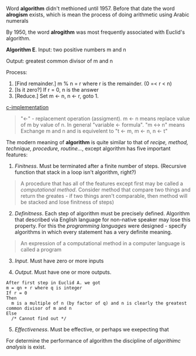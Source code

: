 Word **algorithm** didn't methioned until 1957. Before that date the word **alrogism** exists, which is mean the process of doing arithmetic using Arabic numerals

By 1950, the word **alrogithm** was most frequently associated with Euclid's algorithm.

**Algorithm E**.
Input: two positive numbers m and n

Output: greatest common divisor of m and n

Process:
1. [Find remainder.] m % n = r where r is the remainder. (0 =< r < n)
2. [Is it zero?] If r = 0, n is the answer
3. [Reduce.] Set m <- n, n <- r, goto 1.

[c-implementation](./euclid-algorithm.c)

> "<-" - replacement operation (assigment). m <- n means replace value of m by value of n. In general "variable <- formula". "m <-> n" means Exchange m and n and is equivelent to "t <- m, m <- n, n <- t"

The modern meaning of **algorithm** is quite similar to that of *recipe, method, technique, procedure, routine...*, except algorithm has five important features:

1. *Finitness*. Must be terminated after a finite number of steps. (Recursive function that stack in a loop isn't algorithm, right?)

> A procedure that has all of the features except first may be called a *computational method*. Consider method that compare two things and return the greates - if two things aren't comparable, then method will be stacked and lose finitness of steps)

2. *Definitness*. Each step of algorithm must be precisely defined. Algorithm that described via English language for non-native speaker may lose this property. For this the *programming languages* were designed - specify algorithms in which every statement has a very definite meaning.

> An expression of a computational method in a computer language is called a program

3. *Input*. Must have zero or more inputs

4. *Output*. Must have one or more outputs.

```
After first step in Euclid A. we got
m = qn + r where q is integer
If r = 0
Then
  m is a multiple of n (by factor of q) and n is clearly the greatest common divisor of m and n
Else
  /* Cannot find out */
```

5. *Effectiveness*. Must be effective, or perhaps we exepecting that

For determine the performance of algorithm the discipline of *algorithimc analysis* is exist.